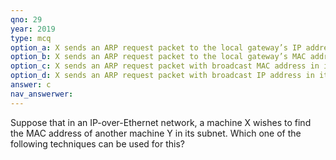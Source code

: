 ```yaml
---
qno: 29
year: 2019
type: mcq
option_a: X sends an ARP request packet to the local gateway’s IP address which then finds the MAC address of Y and sends to X
option_b: X sends an ARP request packet to the local gateway’s MAC address which then finds the MAC address of Y and sends to X
option_c: X sends an ARP request packet with broadcast MAC address in its local subnet
option_d: X sends an ARP request packet with broadcast IP address in its local subnet
answer: c
nav_answerwer:
---
```


Suppose that in an IP-over-Ethernet network, a machine X wishes to find the MAC address of another machine Y  in its subnet. Which one of the following techniques can be used for this?